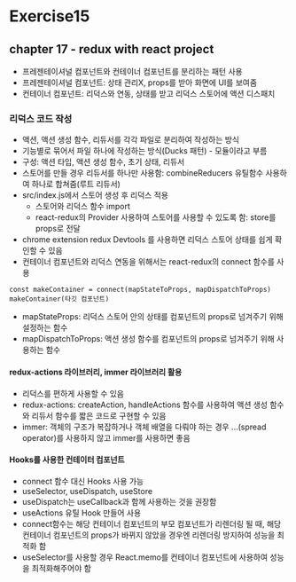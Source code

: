 # Exercise15

## chapter 17 - redux with react project

- 프레젠테이셔널 컴포넌트와 컨테이너 컴포넌트를 분리하는 패턴 사용
- 프레젠테이셔널 컴포넌트: 상태 관리X, props를 받아 화면에 UI를 보여줌
- 컨테이너 컴포넌트: 리덕스와 연동, 상태를 받고 리덕스 스토어에 액션 디스패치

### 리덕스 코드 작성

- 액션, 액션 생성 함수, 리듀서를 각각 파일로 분리하여 작성하는 방식
- 기능별로 묶어서 파일 하나에 작성하는 방식(Ducks 패턴) - 모듈이라고 부름
- 구성: 액션 타입, 액션 생성 함수, 초기 상태, 리듀서
- 스토어를 만들 경우 리듀서를 하나만 사용함: combineReducers 유틸함수 사용하여 하나로 합쳐줌(루트 리듀서)
- src/index.js에서 스토어 생성 후 리덕스 적용
  - 스토어와 리덕스 함수 import
  - react-redux의 Provider 사용하여 스토어를 사용할 수 있도록 함: store를 props로 전달
- chrome extension redux Devtools 를 사용하면 리덕스 스토어 상태를 쉽게 확인할 수 있음
- 컨테이너 컴포넌트와 리덕스 연동을 위해서는 react-redux의 connect 함수를 사용

```
const makeContainer = connect(mapStateToProps, mapDispatchToProps)
makeContainer(타깃 컴포넌트)
```

- mapStateProps: 리덕스 스토어 안의 상태를 컴포넌트의 props로 넘겨주기 위해 설정하는 함수
- mapDispatchToProps: 액션 생성 함수를 컴포넌트의 props로 넘겨주기 위해 사용하는 함수

#### redux-actions 라이브러리, immer 라이브러리 활용

- 리덕스를 편하게 사용할 수 있음
- redux-actions: createAction, handleActions 함수를 사용하여 액션 생성 함수와 리듀서 함수를 짧은 코드로 구현할 수 있음
- immer: 객체의 구조가 복잡하거나 객체 배열을 다뤄야 하는 경우 ...(spread operator)를 사용하지 않고 immer를 사용하면 좋음

#### Hooks를 사용한 컨테이터 컴포넌트

- connect 함수 대신 Hooks 사용 가능
- useSelector, useDispatch, useStore
- useDispatch는 useCallback과 함께 사용하는 것을 권장함
- useActions 유틸 Hook 만들어 사용
- connect함수는 해당 컨테이너 컴포넌트의 부모 컴포넌트가 리렌더링 될 때, 해당 컨테이너 컴포넌트의 props가 바뀌지 않았을 경우엔 리렌더링 방지하여 성능을 최적화 함
- useSelector를 사용할 경우 React.memo를 컨테이너 컴포넌트에 사용하여 성능을 최적화해주어야 함
